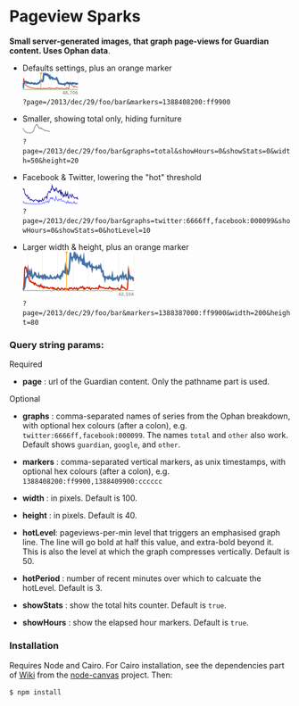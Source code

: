 Pageview Sparks
===============

__Small server-generated images, that graph page-views for Guardian content. Uses Ophan data__. 

* Defaults settings, plus an orange marker   
![example1](./example/example1.png)  
`?page=/2013/dec/29/foo/bar&markers=1388408200:ff9900`

* Smaller, showing total only, hiding furniture  
![example3](./example/example3.png)  
`?page=/2013/dec/29/foo/bar&graphs=total&showHours=0&showStats=0&width=50&height=20`

* Facebook & Twitter, lowering the "hot" threshold  
![example4](./example/example4.png)  
`?page=/2013/dec/29/foo/bar&graphs=twitter:6666ff,facebook:000099&showHours=0&showStats=0&hotLevel=10`

* Larger width & height, plus an orange marker  
![example2](./example/example2.png)  
`?page=/2013/dec/29/foo/bar&markers=1388387000:ff9900&width=200&height=80`


### Query string params:

Required

* __page__ : url of the Guardian content. Only the pathname part is used.

Optional

* __graphs__ : comma-separated names of series from the Ophan breakdown, with optional hex colours (after a colon), e.g. `twitter:6666ff,facebook:000099`. The names `total` and `other` also work. Default shows `guardian`, `google`, and `other`.

* __markers__ : comma-separated vertical markers, as unix timestamps, with optional hex colours (after a colon), e.g. `1388408200:ff9900,1388409900:cccccc`

* __width__ : in pixels. Default is 100.

* __height__ : in pixels. Default is 40.

* __hotLevel__:  pageviews-per-min level that triggers an emphasised graph line. The line will go bold at half this value, and extra-bold beyond it. This is also the level at which the graph compresses vertically. Default is 50.

* __hotPeriod__ : number of recent minutes over which to calcuate the hotLevel. Default is 3.

* __showStats__ : show the total hits counter. Default is `true`.

* __showHours__ :  show the elapsed hour markers. Default is `true`.


### Installation

Requires Node and Cairo. For Cairo installation, see the dependencies part of [Wiki](https://github.com/LearnBoost/node-canvas/wiki/_pages) from the [node-canvas](https://github.com/LearnBoost/node-canvas) project. Then:

```
$ npm install
```
